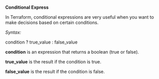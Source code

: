 **Conditional Express**

In Terraform, conditional expressions are very useful when you want to make decisions based on certain conditions.

*Syntax:*

condition ? true_value : false_value

**condition** is an expression that returns a boolean (true or false).

**true_value** is the result if the condition is true.

**false_value** is the result if the condition is false.

